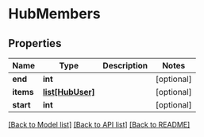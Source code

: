 # HubMembers

## Properties
Name | Type | Description | Notes
------------ | ------------- | ------------- | -------------
**end** | **int** |  | [optional] 
**items** | [**list[HubUser]**](HubUser.md) |  | [optional] 
**start** | **int** |  | [optional] 

[[Back to Model list]](../README.md#documentation-for-models) [[Back to API list]](../README.md#documentation-for-api-endpoints) [[Back to README]](../README.md)


